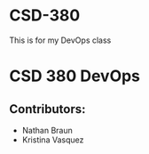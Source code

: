 # CSD-380
This is for my DevOps class 
<H1>CSD 380 DevOps</H1>

<H2>Contributors:</H2>
<ul>
<li>Nathan Braun</li>
<li>Kristina Vasquez</li>